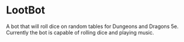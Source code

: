 # LootBot
A bot that will roll dice on random tables for Dungeons and Dragons 5e. Currently the bot is capable of rolling dice and playing music.
